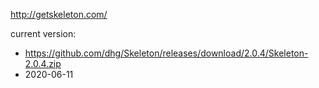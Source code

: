 http://getskeleton.com/

current version:
* https://github.com/dhg/Skeleton/releases/download/2.0.4/Skeleton-2.0.4.zip
* 2020-06-11
